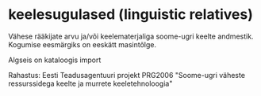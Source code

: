 # keelesugulased (linguistic relatives)

Vähese rääkijate arvu ja/või keelematerjaliga soome-ugri keelte andmestik. Kogumise eesmärgiks on eeskätt masintõlge.

Algseis on kataloogis import

Rahastus: Eesti Teadusagentuuri projekt PRG2006 "Soome-ugri väheste ressurssidega keelte ja murrete keeletehnoloogia" 


